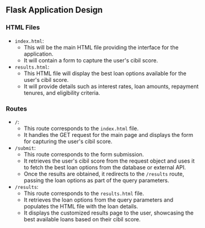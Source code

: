 ## Flask Application Design

### HTML Files
- `index.html`:
    - This will be the main HTML file providing the interface for the application.
    - It will contain a form to capture the user's cibil score.
- `results.html`:
    - This HTML file will display the best loan options available for the user's cibil score.
    - It will provide details such as interest rates, loan amounts, repayment tenures, and eligibility criteria.

### Routes
- `/`:
    - This route corresponds to the `index.html` file.
    - It handles the GET request for the main page and displays the form for capturing the user's cibil score.
- `/submit`:
    - This route corresponds to the form submission.
    - It retrieves the user's cibil score from the request object and uses it to fetch the best loan options from the database or external API.
    - Once the results are obtained, it redirects to the `/results` route, passing the loan options as part of the query parameters.
- `/results`:
    - This route corresponds to the `results.html` file.
    - It retrieves the loan options from the query parameters and populates the HTML file with the loan details.
    - It displays the customized results page to the user, showcasing the best available loans based on their cibil score.